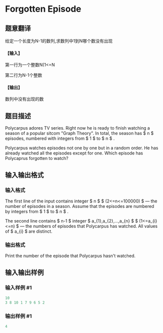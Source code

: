 # Forgotten Episode

## 题意翻译

给定一个长度为N-1的数列,求数列中1到N哪个数没有出现

#### 【输入】

第一行为一个整数N(1<=N

第二行为N-1个整数

#### 【输出】

数列中没有出现的数

## 题目描述

Polycarpus adores TV series. Right now he is ready to finish watching a season of a popular sitcom "Graph Theory". In total, the season has $ n $ episodes, numbered with integers from $ 1 $ to $ n $ .

Polycarpus watches episodes not one by one but in a random order. He has already watched all the episodes except for one. Which episode has Polycaprus forgotten to watch?

## 输入输出格式

### 输入格式

The first line of the input contains integer $ n $ $ (2<=n<=100000) $ — the number of episodes in a season. Assume that the episodes are numbered by integers from $ 1 $ to $ n $ .

The second line contains $ n-1 $ integer $ a_{1},a_{2},...,a_{n} $ $ (1<=a_{i}<=n) $ — the numbers of episodes that Polycarpus has watched. All values of $ a_{i} $ are distinct.

### 输出格式

Print the number of the episode that Polycarpus hasn't watched.

## 输入输出样例

### 输入样例 #1

```cpp
10
3 8 10 1 7 9 6 5 2

```
### 输出样例 #1

```cpp
4

```
